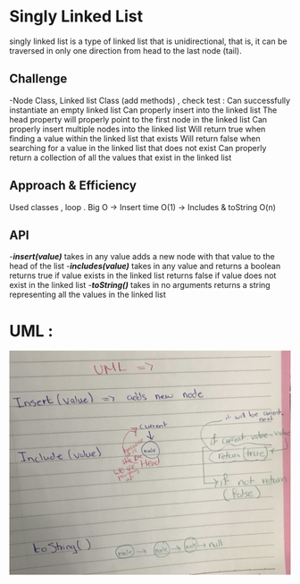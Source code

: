 
# Singly Linked List
singly linked list is a type of linked list that is unidirectional, that is, it can be traversed in only one direction from head to the last node (tail). 

## Challenge
-Node Class, Linked list Class (add methods) ,
check test :
Can successfully instantiate an empty linked list
Can properly insert into the linked list
The head property will properly point to the first node in the linked list
Can properly insert multiple nodes into the linked list
Will return true when finding a value within the linked list that exists
Will return false when searching for a value in the linked list that does not exist
Can properly return a collection of all the values that exist in the linked list

## Approach & Efficiency
Used classes , loop .
Big O -> Insert time O(1) 
-> Includes & toString O(n)

## API
-***insert(value)***
takes in any value
adds a new node with that value to the head of the list
-***includes(value)***
takes in any value and returns a boolean
returns true if value exists in the linked list
returns false if value does not exist in the linked list
-***toString()***
takes in no arguments
returns a string representing all the values in the linked list

# UML :
![GitHub Logo](./assests/linkedlist.jpg)



